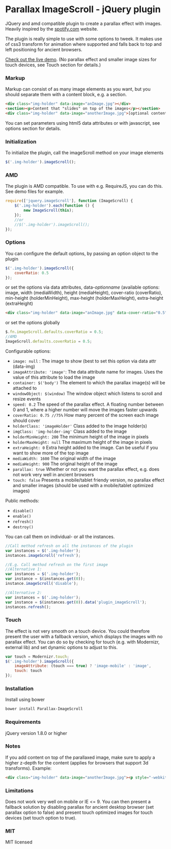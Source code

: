 # Parallax ImageScroll - jQuery plugin

JQuery and amd compatible plugin to create a parallax effect with images. Heavily inspired by the [spotify.com](https://www.spotify.com) website.

The plugin is really simple to use with some options to tweek. It makes use of css3 transform for animation where supported and falls back to top and left positioning for ancient browsers.

[Check out the live demo](http://codepen.io/pederan/full/Hheuy). (No parallax effect and smaller image sizes for touch devices, see Touch section for details.)

### Markup

Markup can consist of as many image elements as you want, but you should separate them with a content block, e.g. a section.

```html
<div class="img-holder" data-image="anImage.jpg"></div>
<section><p>Content that "slides" on top of the images</p></section>
<div class="img-holder" data-image="anotherImage.jpg">[optional content to be displayed on top of the images]</div>
```

You can set parameters using html5 data attributes or with javascript, see options section for details.

### Initialization

To initialize the plugin, call the imageScroll method on your image elements
```javascript
$('.img-holder').imageScroll();
```

### AMD

The plugin is AMD compatible. To use with e.g. RequireJS, you can do this. See demo files for example.
```javascript
require(['jquery.imageScroll'], function (ImageScroll) {
    $('.img-holder').each(function () {
        new ImageScroll(this);
    });
    //or
    //$('.img-holder').imageScroll();
});
```

### Options

You can configure the default options, by passing an option object to the plugin
```javascript
$('.img-holder').imageScroll({
    coverRatio: 0.5
});
```

or set the options via data attributes, data-*optionname* (available options: image, width (mediaWidth), height (mediaHeight), cover-ratio (coverRatio), min-height (holderMinHeight), max-height (holderMaxHeight), extra-height (extraHeight)
```html
<div class="img-holder" data-image="anImage.jpg" data-cover-ratio="0.5"></div>
```

or set the options globally
```javascript
$.fn.imageScroll.defaults.coverRatio = 0.5;
//AMD
ImageScroll.defaults.coverRatio = 0.5;
```

Configurable options:
* ```image: null``` : The image to show (best to set this option via data attr (data-img)
* ```imageAttribute: 'image'```: The data attribute name for images. Uses the value of this attribute to load the image
* ```container: $('body')``` The element to which the parallax image(s) will be attached to
* ```windowObject: $(window)``` The window object which listens to scroll and resize events
* ```speed: 0.2``` The speed of the parallax effect. A floating number between 0 and 1, where a higher number will move the images faster upwards
* ```coverRatio: 0.75 //75%``` How many percent of the screen each image should cover
* ```holderClass: 'imageHolder'``` Class added to the image holder(s)
* ```imgClass: 'img-holder-img'``` Class added to the image
* ```holderMinHeight: 200``` The minimum height of the image in pixels
* ```holderMaxHeight: null``` The maximum height of the image in pixels
* ```extraHeight: 0``` Extra height added to the image. Can be useful if you want to show more of the top image
* ```mediaWidth: 1600``` The original width of the image
* ```mediaHeight: 900``` The original height of the image
* ```parallax: true``` Whether or not you want the parallax effect, e.g. does not work very well in ancient browsers
* ```touch: false``` Presents a mobile/tablet friendy version, no parallax effect and smaller images (should be used with a mobile/tablet optimized images)

Public methods:
* ```disable()```
* ```enable()```
* ```refresh()```
* ```destroy()```

You can call them on individual- or all the instances.
```javascript
//Call method refresh on all the instances of the plugin
var instances = $('.img-holder');
instances.imageScroll('refresh');

//E.g. Call method refresh on the first image
//Alternative 1:
var instances = $('.img-holder');
var instance = $(instances.get(0));
instance.imageScroll('disable');

//Alternative 2:
var instances = $('.img-holder');
var instance = $(instances.get(0)).data('plugin_imageScroll');
instances.refresh();

```

### Touch

The effect is not very smooth on a touch device. You could therefore present the user with a fallback version, which displays the images with no parallax effect. You can do so by checking for touch (e.g. with Modernizr, external lib) and set dynamic options to adjust to this.
```javascript
var touch = Modernizr.touch;
$('.img-holder').imageScroll({
    imageAttribute: (touch === true) ? 'image-mobile' : 'image',
    touch: touch
});
```

### Installation

Install using bower
```sh
bower install Parallax-ImageScroll
```

### Requirements

jQuery version 1.8.0 or higher

### Notes

If you add content on top of the parallaxed image, make sure to apply a higher z-depth for the content (applies for browsers that support 3d transforms).
Example:

```html
<div class="img-holder" data-image="anotherImage.jpg"><p style="-webkit-transform: translateZ(1px)">Hello world!</p></div>
```

### Limitations

Does not work very well on mobile or IE <= 9. You can then present a fallback solution by disabling parallax for ancient desktop browser (set parallax option to false) and present touch optimized images for touch devices (set touch option to true).

### MIT

MIT licensed
